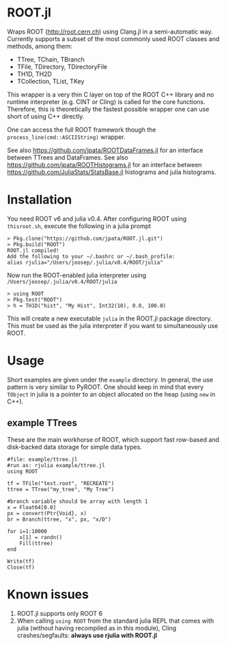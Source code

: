 # ROOT.jl

Wraps ROOT (http://root.cern.ch) using Clang.jl in a semi-automatic way. Currently supports a subset of the most commonly used ROOT classes and methods, among them:

* TTree, TChain, TBranch
* TFile, TDirectory, TDirectoryFile
* TH1D, TH2D
* TCollection, TList, TKey

This wrapper is a very thin C layer on top of the ROOT C++ library and no runtime interpreter (e.g. CINT or Cling) is called for the core functions. Therefore, this is theoretically the fastest possible wrapper one can use short of using C++ directly.

One can access the full ROOT framework though the ``process_line(cmd::ASCIIString)`` wrapper.

See also https://github.com/jpata/ROOTDataFrames.jl for an interface between TTrees and DataFrames.
See also https://github.com/jpata/ROOTHistograms.jl for an interface between https://github.com/JuliaStats/StatsBase.jl histograms and julia histograms.

# Installation

You need ROOT v6 and julia v0.4. After configuring ROOT using `thisroot.sh`, execute the following in a julia prompt
~~~
> Pkg.clone("https://github.com/jpata/ROOT.jl.git")
> Pkg.build("ROOT")
ROOT.jl compiled!
Add the following to your ~/.bashrc or ~/.bash_profile:
alias rjulia="/Users/joosep/.julia/v0.4/ROOT/julia"
~~~

Now run the ROOT-enabled julia interpreter using `/Users/joosep/.julia/v0.4/ROOT/julia`
~~~
> using ROOT
> Pkg.test("ROOT")
> h = TH1D("hist", "My Hist", Int32(10), 0.0, 100.0)
~~~

This will create a new executable `julia` in the ROOT.jl package directory. This must be used as the julia interpreter if you want to simultaneously use ROOT.
# Usage

Short examples are given under the `example` directory. In general, the use pattern is very similar to PyROOT. One should keep in mind that every `TObject` in julia is a pointer to an object allocated on the heap (using `new` in C++).

## example TTrees

These are the main workhorse of ROOT, which support fast row-based and disk-backed data storage for simple data types.

~~~
#file: example/ttree.jl
#run as: rjulia example/ttree.jl
using ROOT

tf = TFile("test.root", "RECREATE")
ttree = TTree("my_tree", "My Tree")

#branch variable should be array with length 1
x = Float64[0.0]
px = convert(Ptr{Void}, x)
br = Branch(ttree, "x", px, "x/D")

for i=1:10000
    x[1] = randn()
    Fill(ttree)
end

Write(tf)
Close(tf)
~~~

# Known issues

1. ROOT.jl supports only ROOT 6
2. When calling `using ROOT` from the standard julia REPL that comes with julia (without having recompiled as in this module), Cling crashes/segfaults: **always use rjulia with ROOT.jl**
